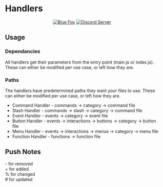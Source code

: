 # Handlers
 <p align="center">
  <a href="https://bluefoxhost.com/"><img src="https://github.com/Scar-Productions/Commissions-Template/blob/main/assets/BlueFox_Banner.png" alt="Blue Fox" /></a>
  <a href="https://discord.gg/xxmFV4Ct3k"><img src="https://img.shields.io/discord/891105245021761596?color=blueviolet&label=Server&logo=discord&logoColor=white&style=plastic" alt="Discord Server" /></a>
</p>  

## Usage  

### Dependancies  
All handlers get their parameters from the entry point (main.js or index.js). These can either be modified per use case, or left how they are.

### Paths  
The handlers have predetermined paths they want your files to use. These can either be modified per use case, or left how they are.  

- Command Handler - commands → category → command file  
- Slash Handler - commands → slash → category → command file  
- Event Handler - events → category → event file  
- Button Handler - events → interactions → buttons → category → button file  
- Menu Handler - events → interactions → menus → category → menu file  
- Function Handler - functions → function file  

## Push Notes  
\- for removed  
\+ for added  
% for changed  
\# for updated  


